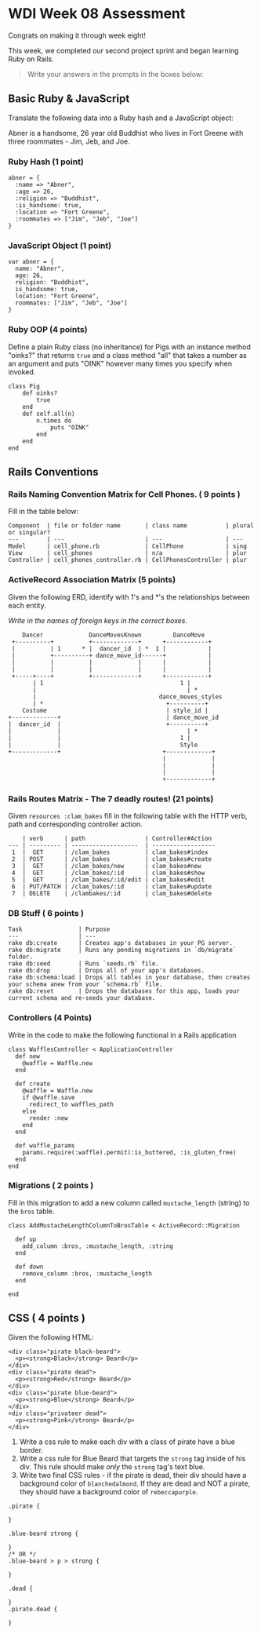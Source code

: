 # WDI Week 08 Assessment

Congrats on making it through week eight!

This week, we completed our second project sprint and began learning Ruby on Rails.

> Write your answers in the prompts in the boxes below:

## Basic Ruby & JavaScript

Translate the following data into a Ruby hash and a JavaScript object:

Abner is a handsome, 26 year old Buddhist who lives in Fort Greene with three 
roommates - Jim, Jeb, and Joe.

### Ruby Hash (1 point)

```question
abner = {
  :name => "Abner",
  :age => 26,
  :religion => "Buddhist",
  :is_handsome: true,
  :location => "Fort Greene",
  :roommates => ["Jim", "Jeb", "Joe"]
}
```

### JavaScript Object (1 point)

```question
var abner = {
  name: "Abner",
  age: 26,
  religion: "Buddhist",
  is_handsome: true,
  location: "Fort Greene",
  roommates: ["Jim", "Jeb", "Joe"]
}
```

### Ruby OOP (4 points)
<!-- 
    1 point for class, 
    1 point for instance method
    1 point for class method
    1 point for correct methods 
-->
Define a plain Ruby class (no inheritance) for Pigs with an instance method "oinks?" that returns `true` and a class method "all" that takes a number as an argument and puts "OINK" however many times you specify when invoked.

```question
class Pig 
    def oinks? 
        true
    end
    def self.all(n)
        n.times do
            puts "OINK"
        end
    end
end
```

## Rails Conventions

### Rails Naming Convention Matrix for Cell Phones. ( 9 points )

Fill in the table below:

```table
Component  | file or folder name       | class name           | plural or singular?
---        | ---                       | ---                  | ---
Model      | cell_phone.rb             | CellPhone            | sing
View       | cell_phones               | n/a                  | plur
Controller | cell_phones_controller.rb | CellPhonesController | plur
```

### ActiveRecord Association Matrix (5 points)

Given the following ERD, identify with 1's and *'s the relationships between
each entity. 

*Write in the names of foreign keys in the correct boxes.*

<!-- 
    1 point for each foreign key
    dancer_id
    dance_move_id
    dance_id
    dance_move_id
    style_id
-->
```erd
    Dancer             DanceMovesKnown         DanceMove
 +----------+          +-------------+      +------------+
 |          | 1      * |  dancer_id  | *  1 |            |
 |          +----------+ dance_move_id------+            |
 |          |          |             |      |            |
 |          |          |             |      |            |
 +-----+----+          +-------------+      +------------+
       | 1                                       1 |
       |                                           | *  
       |                                   dance_moves_styles
       | *                                   +----------+
    Costume                                  | style_id |
+-------------+                              | dance_move_id
|  dancer_id  |                              +----------+
|             |                                    | *
|             |                                  1 |
|             |                                  Style             
+-------------+                             +-------------+             
                                            |             |             
                                            |             |             
                                            |             |             
                                            +-------------+ 
```

### Rails Routes Matrix - The 7 deadly routes! (21 points)

Given `resources :clam_bakes` fill in the following table with the HTTP verb, path and
corresponding controller action.

```table
    | verb      | path                 | Controller#Action
--- | --------- | -------------------  | ------------------
 1  |  GET      | /clam_bakes          | clam_bakes#index 
 2  | POST      | /clam_bakes          | clam_bakes#create
 3  |  GET      | /clam_bakes/new      | clam_bakes#new
 4  |  GET      | /clam_bakes/:id      | clam_bakes#show
 5  |  GET      | /clam_bakes/:id/edit | clam_bakes#edit
 6  | PUT/PATCH | /clam_bakes/:id      | clam_bakes#update
 7  | DELETE    | /clambakes/:id       | clam_bakes#delete
```

### DB Stuff ( 6 points ) 

```table
Task                | Purpose
---                 | ---
rake db:create      | Creates app's databases in your PG server.
rake db:migrate     | Runs any pending migrations in `db/migrate` folder.
rake db:seed        | Runs `seeds.rb` file.
rake db:drop        | Drops all of your app's databases.
rake db:schema:load | Drops all tables in your database, then creates your schema anew from your `schema.rb` file.
rake db:reset       | Drops the databases for this app, loads your current schema and re-seeds your database.
```

### Controllers (4 Points)

Write in the code to make the following functional in a Rails application

<!-- 
1 point for new waffle 
1 point for create waffle 
1 point for redirect 
1 point to render  
-->

```question
class WafflesController < ApplicationController
  def new
    @waffle = Waffle.new
  end

  def create
    @waffle = Waffle.new
    if @waffle.save
      redirect_to waffles_path
    else
      render :new
    end
  end

  def waffle_params
    params.require(:waffle).permit(:is_buttered, :is_gluten_free)
  end
end
```

### Migrations ( 2 points ) 

Fill in this migration to add a new column called `mustache_length` (string) to the `bros` table.

<!-- 
1 point for up 
1 point for down  
-->

```question
class AddMustacheLengthColumnToBrosTable < ActiveRecord::Migration
  
  def up
    add_column :bros, :mustache_length, :string
  end

  def down
    remove_column :bros, :mustache_length
  end

end
```

## CSS ( 4 points ) 

Given the following HTML: 

```
<div class="pirate black-beard">
  <p><strong>Black</strong> Beard</p>
</div>
<div class="pirate dead">
  <p><strong>Red</strong> Beard</p>
</div>
<div class="pirate blue-beard">
  <p><strong>Blue</strong> Beard</p>
</div>
<div class="privateer dead">
  <p><strong>Pink</strong> Beard</p>
</div>
```

1. Write a css rule to make each div with a class of pirate have a blue border.
2. Write a css rule for Blue Beard that targets the `strong` tag inside of his div. 
This rule should make *only* the `strong` tag's text blue.
3. Write two final CSS rules - if the pirate is dead, their div should have a background color of `blanchedalmond`. If they are dead and NOT a pirate, they should have a background color of `rebeccapurple`.

```question
.pirate {
    
}

.blue-beard strong {
    
}
/* OR */
.blue-beard > p > strong {
    
}

.dead {
    
}
.pirate.dead {
    
}
```
